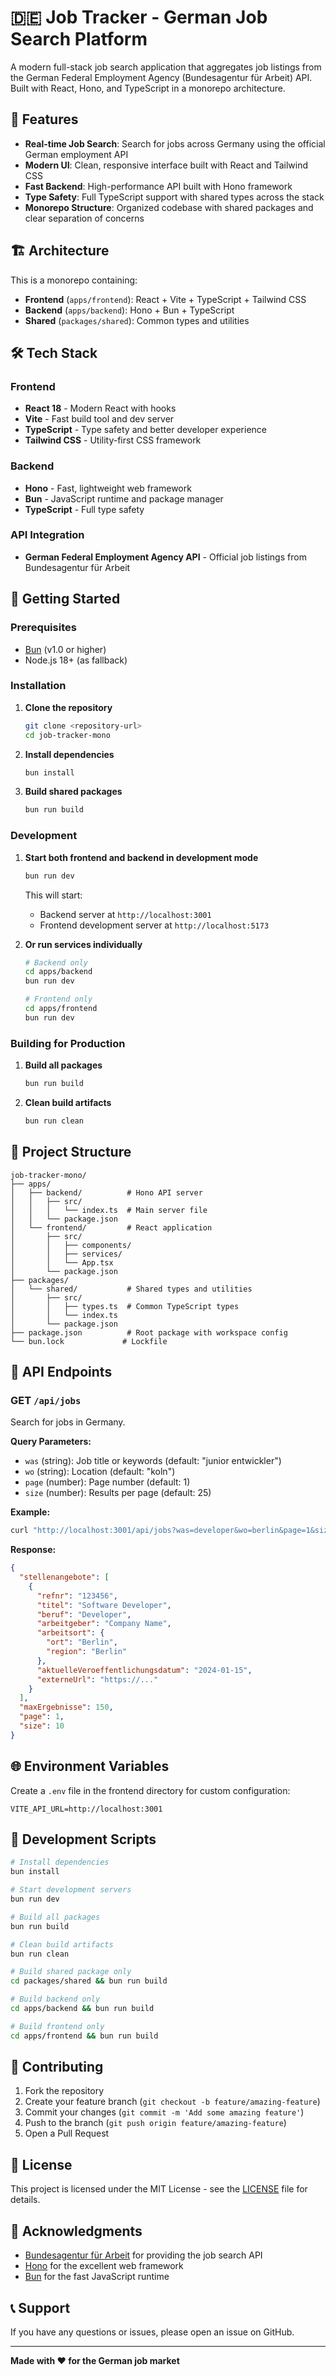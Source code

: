 # 🇩🇪 Job Tracker - German Job Search Platform

A modern full-stack job search application that aggregates job listings from the German Federal Employment Agency (Bundesagentur für Arbeit) API. Built with React, Hono, and TypeScript in a monorepo architecture.

## 🚀 Features

- **Real-time Job Search**: Search for jobs across Germany using the official German employment API
- **Modern UI**: Clean, responsive interface built with React and Tailwind CSS
- **Fast Backend**: High-performance API built with Hono framework
- **Type Safety**: Full TypeScript support with shared types across the stack
- **Monorepo Structure**: Organized codebase with shared packages and clear separation of concerns

## 🏗️ Architecture

This is a monorepo containing:

- **Frontend** (`apps/frontend`): React + Vite + TypeScript + Tailwind CSS
- **Backend** (`apps/backend`): Hono + Bun + TypeScript
- **Shared** (`packages/shared`): Common types and utilities

## 🛠️ Tech Stack

### Frontend
- **React 18** - Modern React with hooks
- **Vite** - Fast build tool and dev server
- **TypeScript** - Type safety and better developer experience
- **Tailwind CSS** - Utility-first CSS framework

### Backend
- **Hono** - Fast, lightweight web framework
- **Bun** - JavaScript runtime and package manager
- **TypeScript** - Full type safety

### API Integration
- **German Federal Employment Agency API** - Official job listings from Bundesagentur für Arbeit

## 🚀 Getting Started

### Prerequisites
- [Bun](https://bun.sh/) (v1.0 or higher)
- Node.js 18+ (as fallback)

### Installation

1. **Clone the repository**
   ```bash
   git clone <repository-url>
   cd job-tracker-mono
   ```

2. **Install dependencies**
   ```bash
   bun install
   ```

3. **Build shared packages**
   ```bash
   bun run build
   ```

### Development

1. **Start both frontend and backend in development mode**
   ```bash
   bun run dev
   ```

   This will start:
   - Backend server at `http://localhost:3001`
   - Frontend development server at `http://localhost:5173`

2. **Or run services individually**
   ```bash
   # Backend only
   cd apps/backend
   bun run dev

   # Frontend only  
   cd apps/frontend
   bun run dev
   ```

### Building for Production

1. **Build all packages**
   ```bash
   bun run build
   ```

2. **Clean build artifacts**
   ```bash
   bun run clean
   ```

## 📁 Project Structure

```
job-tracker-mono/
├── apps/
│   ├── backend/          # Hono API server
│   │   ├── src/
│   │   │   └── index.ts  # Main server file
│   │   └── package.json
│   └── frontend/         # React application
│       ├── src/
│       │   ├── components/
│       │   ├── services/
│       │   └── App.tsx
│       └── package.json
├── packages/
│   └── shared/           # Shared types and utilities
│       ├── src/
│       │   ├── types.ts  # Common TypeScript types
│       │   └── index.ts
│       └── package.json
├── package.json          # Root package with workspace config
└── bun.lock             # Lockfile
```

## 🔧 API Endpoints

### GET `/api/jobs`

Search for jobs in Germany.

**Query Parameters:**
- `was` (string): Job title or keywords (default: "junior entwickler")
- `wo` (string): Location (default: "koln")
- `page` (number): Page number (default: 1)
- `size` (number): Results per page (default: 25)

**Example:**
```bash
curl "http://localhost:3001/api/jobs?was=developer&wo=berlin&page=1&size=10"
```

**Response:**
```json
{
  "stellenangebote": [
    {
      "refnr": "123456",
      "titel": "Software Developer",
      "beruf": "Developer",
      "arbeitgeber": "Company Name",
      "arbeitsort": {
        "ort": "Berlin",
        "region": "Berlin"
      },
      "aktuelleVeroeffentlichungsdatum": "2024-01-15",
      "externeUrl": "https://..."
    }
  ],
  "maxErgebnisse": 150,
  "page": 1,
  "size": 10
}
```

## 🌐 Environment Variables

Create a `.env` file in the frontend directory for custom configuration:

```env
VITE_API_URL=http://localhost:3001
```

## 🧪 Development Scripts

```bash
# Install dependencies
bun install

# Start development servers
bun run dev

# Build all packages
bun run build

# Clean build artifacts
bun run clean

# Build shared package only
cd packages/shared && bun run build

# Build backend only
cd apps/backend && bun run build

# Build frontend only
cd apps/frontend && bun run build
```

## 🤝 Contributing

1. Fork the repository
2. Create your feature branch (`git checkout -b feature/amazing-feature`)
3. Commit your changes (`git commit -m 'Add some amazing feature'`)
4. Push to the branch (`git push origin feature/amazing-feature`)
5. Open a Pull Request

## 📄 License

This project is licensed under the MIT License - see the [LICENSE](LICENSE) file for details.

## 🙏 Acknowledgments

- [Bundesagentur für Arbeit](https://www.arbeitsagentur.de/) for providing the job search API
- [Hono](https://hono.dev/) for the excellent web framework
- [Bun](https://bun.sh/) for the fast JavaScript runtime

## 📞 Support

If you have any questions or issues, please open an issue on GitHub.

---

**Made with ❤️ for the German job market**
